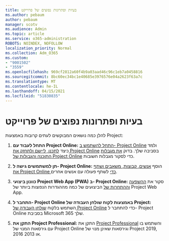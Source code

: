 ```yaml
---
title: בעיות ופתרונות נפוצים של פרוייקט
ms.author: pebaum
author: pebaum
manager: scotv
ms.audience: Admin
ms.topic: article
ms.service: o365-administration
ROBOTS: NOINDEX, NOFOLLOW
localization_priority: Normal
ms.collection: Adm_O365
ms.custom:
- "9001502"
- "3559"
ms.openlocfilehash: 969cf2812a60f4b9a03aad46c96c1eb7a0458816
ms.sourcegitcommit: 8bc60ec34bc1e40685e3976576e04a2623f63a7c
ms.translationtype: MT
ms.contentlocale: he-IL
ms.lasthandoff: 04/15/2021
ms.locfileid: "51830835"
---
```

# <a name="project-common-issues-and-resolutions"></a>בעיות ופתרונות נפוצים של פרוייקט

להלן כמה נושאים המבוקשים לעתים קרובות באמצעות Project:

1. **התחל לעבוד עם Project Online:**  [התחל להשתמש ב- Project Online](https://docs.microsoft.com/ProjectOnline/get-started-with-project-online) ולמד כיצד [לתכנן, ליישם ולתחזק את Project Online](https://docs.microsoft.com/projectonline/project-online) בסביבה שלך. בדוק [את מגבלות התוכנה והגבולות של Project Online](https://docs.microsoft.com/ProjectOnline/project-online-software-boundaries-and-limits) כדי לסקור מגבלות חשובות.

2. **תן למשתמשים גישה ל- Project Online:** הוסף [אנשים, קבוצות, משאבים ושתף את Project Online כדי](https://docs.microsoft.com/projectonline/step-2-add-people-to-project-online) לשתף פעולה עם אנשים אחרים. 

3. **כוונון ביצועי Project Web App (PWA) ב- Project Online:** סקור את [ההשפעה וההתחרות של](https://docs.microsoft.com/projectonline/tune-project-online-performance) הביצועים של כמה מההגדרות הנפוצות ביותר של Project Web App.

4. **התחבר ל- Project Online באמצעות לקוח שולחן העבודה של Project:** השתמש בלקוח [שולחן העבודה של Project Online](https://docs.microsoft.com/projectonline/connect-to-project-online-with-the-project-online-desktop-client) כדי להתחבר ל- Project Online בסביבת Microsoft 365 שלך. 

5. **התקן את Project Professional:** התקן את [Project Professional](https://support.office.com/article/install-project-7059249b-d9fe-4d61-ab96-5c5bf435f281) והשתמש בו עם גירסאות המנוי של Project Online וגירסאות שאינן מנוי של Project 2019, 2016 או 2013.
